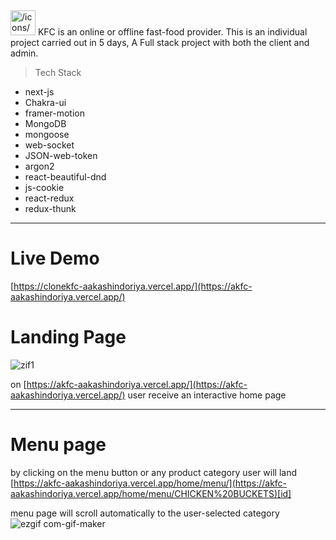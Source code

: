 <aside>
<img src="/icons/brightness-high_orange.svg" alt="/icons/brightness-high_orange.svg" width="40px" /> KFC is an online or offline fast-food provider. This is an individual project carried out in 5 days, A Full stack project with both the client and admin.

</aside>

> Tech Stack
> 
- next-js
- Chakra-ui
- framer-motion
- MongoDB
- mongoose
- web-socket
- JSON-web-token
- argon2
- react-beautiful-dnd
- js-cookie
- react-redux
- redux-thunk

---

# **Live Demo**
[https://clonekfc-aakashindoriya.vercel.app/](https://akfc-aakashindoriya.vercel.app/)

# Landing Page
![zif1](https://user-images.githubusercontent.com/37771235/217563503-de9a7a65-c167-40d4-9eda-2d481b1dc44b.png)

on [https://akfc-aakashindoriya.vercel.app/](https://akfc-aakashindoriya.vercel.app/) user receive an interactive home page 







---

# Menu page

by clicking on the menu button  or any product category user will land  [https://akfc-aakashindoriya.vercel.app/home/menu/](https://akfc-aakashindoriya.vercel.app/home/menu/CHICKEN%20BUCKETS)[id] 

menu page will scroll automatically to the user-selected category
![ezgif com-gif-maker](https://user-images.githubusercontent.com/37771235/217563855-bad92d60-19f2-4356-bd31-2f1e396dae03.gif)
